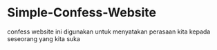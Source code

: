 # Simple-Confess-Website
confess website ini digunakan untuk menyatakan perasaan kita kepada seseorang yang kita suka
